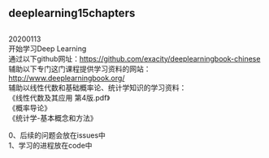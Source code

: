 ## deeplearning15chapters

## 
  20200113  
  开始学习Deep Learning  
  通过以下github网址：https://github.com/exacity/deeplearningbook-chinese  
  辅助以下专门这门课程提供学习资料的网站：http://www.deeplearningbook.org/  
  辅助以线性代数和基础概率论、统计学知识的学习资料：  
    《线性代数及其应用 第4版.pdf》  
    《概率导论》  
    《统计学-基本概念和方法》  
    
  0、后续的问题会放在issues中   
  1、学习的进程放在code中   
